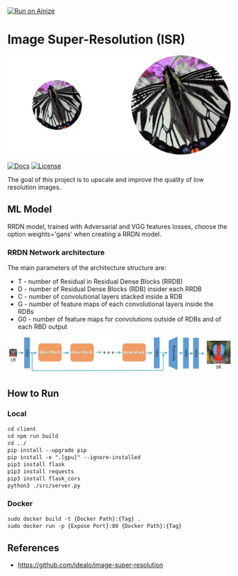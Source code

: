 [![Run on Ainize](https://www.ainize.ai/static/images/run_on_ainize_button.svg)](https://ainize.web.app/redirect?git_repo=github.com/idealo/image-super-resolution)



# Image Super-Resolution (ISR)

<img src="figures/butterfly.png">

[![Docs](https://img.shields.io/badge/docs-online-brightgreen)](https://idealo.github.io/image-super-resolution/)
[![License](https://img.shields.io/badge/License-Apache%202.0-orange.svg)](https://github.com/idealo/image-super-resolution/blob/master/LICENSE)

The goal of this project is to upscale and improve the quality of low resolution images.


## ML Model

RRDN model, trained with Adversarial and VGG features losses, choose the option weights='gans' when creating a RRDN model.

### RRDN Network architecture
The main parameters of the architecture structure are:
- T - number of Residual in Residual Dense Blocks (RRDB)
- D - number of Residual Dense Blocks (RDB) insider each RRDB
- C - number of convolutional layers stacked inside a RDB
- G - number of feature maps of each convolutional layers inside the RDBs
- G0 - number of feature maps for convolutions outside of RDBs and of each RBD output

<img src="figures/RRDN.jpg" width="600">
<br>


## How to Run

### Local
```
cd client
cd npm run build
cd ../
pip install --upgrade pip
pip install -e ".[gpu]" --ignore-installed
pip3 install flask 
pip3 install requests
pip3 install flask_cors
python3 ./src/server.py 
```

### Docker

```
sudo docker build -t {Docker Path}:{Tag} .
sudo docker run -p {Expose Port}:80 {Docker Path}:{Tag}
```

## References
* https://github.com/idealo/image-super-resolution
